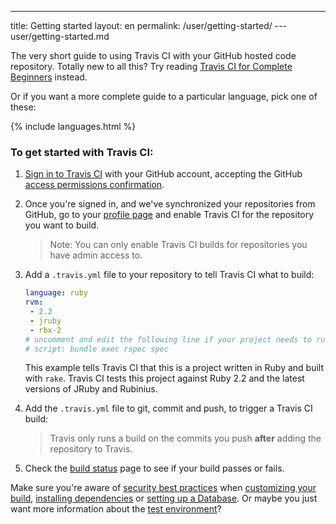 ---
title: Getting started
layout: en
permalink: /user/getting-started/
---user/getting-started.md

The very short guide to using Travis CI with your GitHub hosted code repository. Totally new to all this? Try reading [Travis CI for Complete Beginners](/user/for-beginners) instead.

Or if you want a more complete guide to a particular language, pick one of these:

{% include languages.html %}

### To get started with Travis CI:

1. [Sign in to Travis CI](https://travis-ci.org/auth) with your GitHub account, accepting the GitHub [access permissions confirmation](/user/github-oauth-scopes).

2. Once you're signed in, and we've synchronized your repositories from GitHub, go to your [profile page](https://travis-ci.org/profile) and enable Travis CI for the repository you want to build.

   > Note: You can only enable Travis CI builds for repositories you have admin access to.

3. Add a `.travis.yml` file to your repository to tell Travis CI what to build:

   ```yaml
   language: ruby
   rvm:
    - 2.2
    - jruby
    - rbx-2
   # uncomment and edit the following line if your project needs to run something other than `rake`:
   # script: bundle exec rspec spec
   ```

   This example tells Travis CI that this is a project written in Ruby and built with `rake`. Travis CI tests this project against Ruby 2.2 and the latest versions of JRuby and Rubinius.

4. Add the `.travis.yml` file to git, commit and push, to trigger a Travis CI build:

   > Travis only runs a build on the commits you push **after** adding the repository to Travis.

5. Check the [build status](https://travis-ci.org/repositories) page to see if your build passes or fails.

Make sure you're aware of [security best practices](/user/best-practices-security/) when [customizing your build](/user/customizing-the-build), [installing dependencies](/user/installing-dependencies) or [setting up a Database](/user/database-setup/). Or maybe you just want more information about the [test environment](/user/ci-environment/)?

